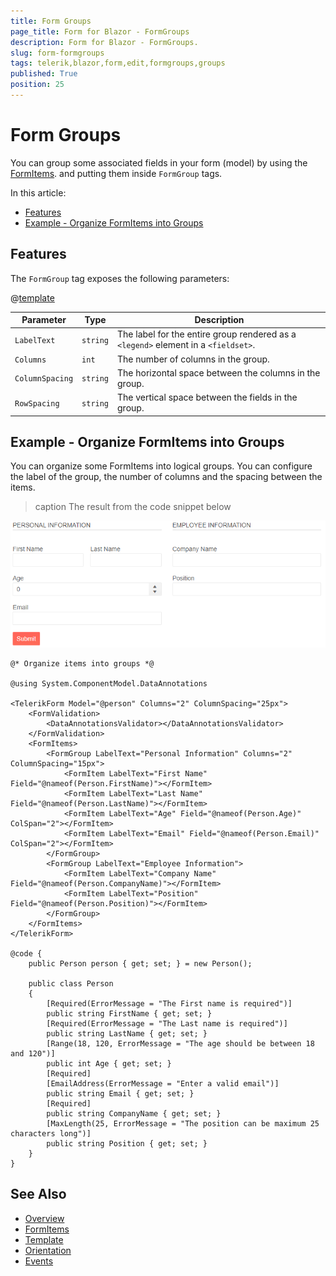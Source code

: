 ```yaml
---
title: Form Groups
page_title: Form for Blazor - FormGroups
description: Form for Blazor - FormGroups.
slug: form-formgroups
tags: telerik,blazor,form,edit,formgroups,groups
published: True
position: 25
---
```


# Form Groups

You can group some associated fields in your form (model) by using the [FormItems](slug:form-formitems). and putting them inside `FormGroup` tags.

In this article:

* [Features](#features)
* [Example - Organize FormItems into Groups](#example-organize-formitems-into-groups)

## Features

The `FormGroup` tag exposes the following parameters:

@[template](/_contentTemplates/common/parameters-table-styles.md#table-layout)

| Parameter | Type | Description |
| --- | --- | --- |
| `LabelText` | `string` | The label for the entire group rendered as a `<legend>` element in a `<fieldset>`. |
| `Columns` | `int` | The number of columns in the group. |
| `ColumnSpacing` | `string` | The horizontal space between the columns in the group. |
| `RowSpacing` | `string` | The vertical space between the fields in the group. |

## Example - Organize FormItems into Groups

You can organize some FormItems into logical groups. You can configure the label of the group, the number of columns and the spacing between the items.

>caption The result from the code snippet below

![FormItem example](images/formgroups-example.png)

````RAZOR
@* Organize items into groups *@

@using System.ComponentModel.DataAnnotations

<TelerikForm Model="@person" Columns="2" ColumnSpacing="25px">
    <FormValidation>
        <DataAnnotationsValidator></DataAnnotationsValidator>
    </FormValidation>
    <FormItems>
        <FormGroup LabelText="Personal Information" Columns="2" ColumnSpacing="15px">
            <FormItem LabelText="First Name" Field="@nameof(Person.FirstName)"></FormItem>
            <FormItem LabelText="Last Name" Field="@nameof(Person.LastName)"></FormItem>
            <FormItem LabelText="Age" Field="@nameof(Person.Age)" ColSpan="2"></FormItem>
            <FormItem LabelText="Email" Field="@nameof(Person.Email)" ColSpan="2"></FormItem>
        </FormGroup>
        <FormGroup LabelText="Employee Information">
            <FormItem LabelText="Company Name" Field="@nameof(Person.CompanyName)"></FormItem>
            <FormItem LabelText="Position" Field="@nameof(Person.Position)"></FormItem>
        </FormGroup>
    </FormItems>
</TelerikForm>

@code {
    public Person person { get; set; } = new Person();

    public class Person
    {
        [Required(ErrorMessage = "The First name is required")]
        public string FirstName { get; set; }
        [Required(ErrorMessage = "The Last name is required")]
        public string LastName { get; set; }
        [Range(18, 120, ErrorMessage = "The age should be between 18 and 120")]
        public int Age { get; set; }
        [Required]
        [EmailAddress(ErrorMessage = "Enter a valid email")]
        public string Email { get; set; }
        [Required]
        public string CompanyName { get; set; }
        [MaxLength(25, ErrorMessage = "The position can be maximum 25 characters long")]
        public string Position { get; set; }
    }
}
````

## See Also

* [Overview](slug:form-overview)
* [FormItems](slug:form-formitems)
* [Template](slug:form-formitems-template)
* [Orientation](slug:form-orientation)
* [Events](slug:form-events)

